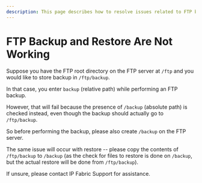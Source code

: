 ```yaml
---
description: This page describes how to resolve issues related to FTP backup and restore.
---
```


# FTP Backup and Restore Are Not Working

Suppose you have the FTP root directory on the FTP server at `/ftp` and you would like to store backup in `/ftp/backup`.

In that case, you enter `backup` (relative path) while performing an FTP backup.

However, that will fail because the presence of `/backup` (absolute path) is checked instead, even though the backup should actually go to `/ftp/backup`.

So before performing the backup, please also create `/backup` on the FTP server.

The same issue will occur with restore -- please copy the contents of `/ftp/backup` to `/backup` (as the check for files to restore is done on `/backup`, but the actual restore will be done from `/ftp/backup`).

If unsure, please contact IP Fabric Support for assistance.
